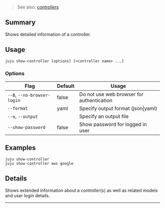 > See also: [controllers](/t/10152)

## Summary
Shows detailed information of a controller.

## Usage
```juju show-controller [options] [<controller name> ...]```

### Options
| Flag | Default | Usage |
| --- | --- | --- |
| `--B`, `--no-browser-login` | false | Do not use web browser for authentication |
| `--format` | yaml | Specify output format (json&#x7c;yaml) |
| `--o`, `--output` |  | Specify an output file |
| `--show-password` | false | Show password for logged in user |

## Examples

    juju show-controller
    juju show-controller aws google


## Details
Shows extended information about a controller(s) as well as related models
and user login details.



---


